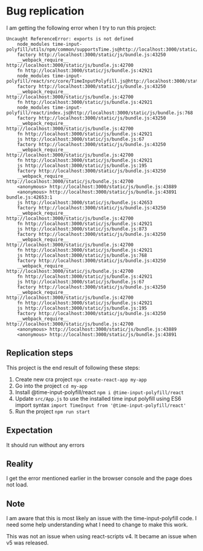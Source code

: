 # Bug replication

I am getting the following error when I try to run this project:

```
Uncaught ReferenceError: exports is not defined
    node_modules time-input-polyfill/utils/npm/common/supportsTime.js@http://localhost:3000/static/js/bundle.js:42653
    factory http://localhost:3000/static/js/bundle.js:43250
    __webpack_require__ http://localhost:3000/static/js/bundle.js:42700
    fn http://localhost:3000/static/js/bundle.js:42921
    node_modules time-input-polyfill/react/src/core/TimeInputPolyfill.js@http://localhost:3000/static/js/bundle.js:873
    factory http://localhost:3000/static/js/bundle.js:43250
    __webpack_require__ http://localhost:3000/static/js/bundle.js:42700
    fn http://localhost:3000/static/js/bundle.js:42921
    node_modules time-input-polyfill/react/index.js@http://localhost:3000/static/js/bundle.js:768
    factory http://localhost:3000/static/js/bundle.js:43250
    __webpack_require__ http://localhost:3000/static/js/bundle.js:42700
    fn http://localhost:3000/static/js/bundle.js:42921
    js http://localhost:3000/static/js/bundle.js:67
    factory http://localhost:3000/static/js/bundle.js:43250
    __webpack_require__ http://localhost:3000/static/js/bundle.js:42700
    fn http://localhost:3000/static/js/bundle.js:42921
    js http://localhost:3000/static/js/bundle.js:195
    factory http://localhost:3000/static/js/bundle.js:43250
    __webpack_require__ http://localhost:3000/static/js/bundle.js:42700
    <anonymous> http://localhost:3000/static/js/bundle.js:43889
    <anonymous> http://localhost:3000/static/js/bundle.js:43891
bundle.js:42653:1
    js http://localhost:3000/static/js/bundle.js:42653
    factory http://localhost:3000/static/js/bundle.js:43250
    __webpack_require__ http://localhost:3000/static/js/bundle.js:42700
    fn http://localhost:3000/static/js/bundle.js:42921
    js http://localhost:3000/static/js/bundle.js:873
    factory http://localhost:3000/static/js/bundle.js:43250
    __webpack_require__ http://localhost:3000/static/js/bundle.js:42700
    fn http://localhost:3000/static/js/bundle.js:42921
    js http://localhost:3000/static/js/bundle.js:768
    factory http://localhost:3000/static/js/bundle.js:43250
    __webpack_require__ http://localhost:3000/static/js/bundle.js:42700
    fn http://localhost:3000/static/js/bundle.js:42921
    js http://localhost:3000/static/js/bundle.js:67
    factory http://localhost:3000/static/js/bundle.js:43250
    __webpack_require__ http://localhost:3000/static/js/bundle.js:42700
    fn http://localhost:3000/static/js/bundle.js:42921
    js http://localhost:3000/static/js/bundle.js:195
    factory http://localhost:3000/static/js/bundle.js:43250
    __webpack_require__ http://localhost:3000/static/js/bundle.js:42700
    <anonymous> http://localhost:3000/static/js/bundle.js:43889
    <anonymous> http://localhost:3000/static/js/bundle.js:43891
```

## Replication steps

This project is the end result of following these steps:

1. Create new cra project `npx create-react-app my-app`
2. Go into the project `cd my-app`
3. Install @time-input-polyfill/react `npm i @time-input-polyfill/react`
4. Update `src/App.js` to use the installed time input polyfill using ES6 import syntax `import TimeInput from '@time-input-polyfill/react'`
5. Run the project `npm run start`

## Expectation

It should run without any errors

## Reality

I get the error mentioned earlier in the browser console and the page does not load.

## Note

I am aware that this is most likely an issue with the time-input-polyfill code. I need some help understanding what I need to change to make this work.

This was not an issue when using react-scripts v4. It became an issue when v5 was released.

